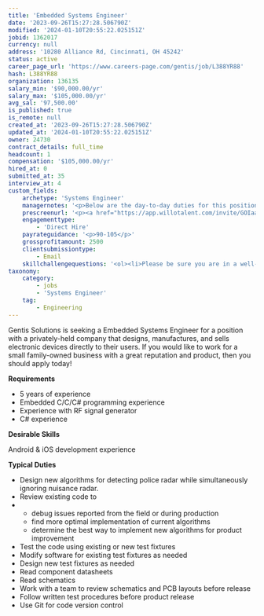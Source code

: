 ```yaml
---
title: 'Embedded Systems Engineer'
date: '2023-09-26T15:27:28.506790Z'
modified: '2024-01-10T20:55:22.025151Z'
jobid: 1362017
currency: null
address: '10280 Alliance Rd, Cincinnati, OH 45242'
status: active
career_page_url: 'https://www.careers-page.com/gentis/job/L388YR88'
hash: L388YR88
organization: 136135
salary_min: '$90,000.00/yr'
salary_max: '$105,000.00/yr'
avg_sal: '97,500.00'
is_published: true
is_remote: null
created_at: '2023-09-26T15:27:28.506790Z'
updated_at: '2024-01-10T20:55:22.025151Z'
owner: 24730
contract_details: full_time
headcount: 1
compensation: '$105,000.00/yr'
hired_at: 0
submitted_at: 35
interview_at: 4
custom_fields:
    archetype: 'Systems Engineer'
    managernotes: '<p>Below are the day-to-day duties for this position. But, as with all positions in our small engineering department, this position will require some flexibility from the new engineer. We are hiring an embedded engineer and that will be the primary role, but other duties will crop up as needed. We need someone that is eager to take on new challenges that may be outside of their comfort zone. For example, we hired a mobile app developer that ended up also taking on the role of developing PC based software to control our inventory system using a SQL server back end. He hadn’t done that before but was eager to learn about it and developed a very good system for us.</p><p><strong>﻿Core duties &amp; skills</strong></p><ul><li>Design new algorithms for detecting police radar while simultaneously ignoring nuisance radar. This will be done mostly as part of a team, but the new hire will also be expected to come up with and implement different ideas on their own once they have demonstrated a good understanding of how and why the product behaves as it currently does.</li><li>Review existing code to<ul><li>debug issues reported from the field or during production</li><li>find more optimal implementation of current algorithms</li><li>determine the best way to implement new algorithms for product improvement</li></ul></li><li>Test the code using existing or new test fixtures</li><li>Modify software for existing test fixtures as needed</li><li>Design new test fixtures as needed. The determination of need will likely be done by the new engineer.</li><li>This is typically a software only project, but there are occasional hardware fixtures needed. We have electrical engineers to help with circuit design, so that is not an expected skillset for the new engineer.</li><li>Read component datasheets</li><li>Read schematics</li><li>Work with a team to review schematics and PCB layouts before release</li><li>Follow written test procedures before product release</li><li>Use Git for code version control</li></ul><p>Duties that don’t happen, but demonstrate the skillset we would like to see</p><ul><li>Work with a team to specify software requirements for a new product</li><li>Identify the best component for a new product</li><li>Participate in the microprocessor portion of the circuit design for a new product</li><li>Implement new product software from a ground up</li></ul><p>﻿Rick would like to use the regular Coding Test.&nbsp; ﻿</p><ul><li>We are seeking an Embedded Systems Engineer with at least 5 years of experience. The candidate should be experienced with Android and iOS development as well as C#. People with embedded C programming experience will be preferred. This will be a full time, in the office position.</li><li>Remote workers are not eligible.</li><li>﻿Mobile will only be a portion of the work. It tends to come in spurts when there is a new release for the app and then quiet down for several months. Overall, probably half or less of the developer’s time will be on mobile. We are looking for more of a generalist that knows mobile instead of a mobile developer that knows desktop development too.</li><li>﻿Coding is inside processor, inside device.</li><li>﻿Experience with RF signal generator desired.</li><li>﻿Code Test for C.</li></ul>'
    prescreenurl: '<p><a href="https://app.willotalent.com/invite/GOIaas/">Sr. Embedded Systems Engineer</a></p>'
    engagementtype:
        - 'Direct Hire'
    payrateguidance: '<p>90-105</p>'
    grossprofitamount: 2500
    clientsubmissiontype:
        - Email
    skillchallengequestions: '<ol><li>Please be sure you are in a well-lit, quiet environment and that you have dressed appropriately for an interview. If you need some time to change a few things before your video interview begins, please feel free to close this video and restart the process. When you are ready, please confirm your consent to use this video for evaluation and hiring purposes by stating "Yes I confirm you may use this video for hiring and evaluation purposes".</li><li>Please introduce yourself. (State your first name, location, current company, &amp; title)</li><li>Tell me about your current position and responsibilities.</li><li>What microcontroller manufacturers have you worked with in the past?</li><li>What are some peripherals typically found inside a microcontroller?</li><li>Please discuss a microcontroller memory map and why it is important to an embedded developer.</li><li>With as much detail as possible, please discuss your last embedded C project.</li><li>Do you have experience with FPGA development using Verilog or VHDL?</li><li>A lot of developers are moving toward remote work, but this is an on site position. Please discuss the benefits of on site work vs remote work for an embedded developer.</li><li>Discuss any experience you have with writing desktop and/or mobile applications.</li><li>Do you prefer to work as part of a team or by yourself? Why?</li><li>When you are not in the office, what are some of your hobbies/interests?</li></ol>'
taxonomy:
    category:
        - jobs
        - 'Systems Engineer'
    tag:
        - Engineering
---
```


<p>Gentis Solutions is seeking a Embedded Systems Engineer for a position with a privately-held company that designs, manufactures, and sells electronic devices directly to their users. If you would like to work for a small family-owned business with a great reputation and product, then you should apply today!</p>
<p><strong>Requirements</strong></p>
<ul><li><strong></strong>﻿5 years of experience</li><li>Embedded C/C/C# programming experience</li><li>Experience with RF signal generator</li><li>C# experience</li></ul>
<p><strong>Desirable Skills</strong></p>
<p><strong></strong>Android &amp; ﻿iOS development experience</p>
<p><strong>﻿Typical Duties</strong><br></p>
<ul><li>Design new algorithms for detecting police radar while simultaneously ignoring nuisance radar.</li><li>Review existing code to</li><li><ul><li>debug issues reported from the field or during production</li><li>find more optimal implementation of current algorithms</li><li>determine the best way to implement new algorithms for product improvement</li></ul></li><li>Test the code using existing or new test fixtures</li><li>Modify software for existing test fixtures as needed</li><li>Design new test fixtures as needed</li><li>Read component datasheets<br></li><li>Read schematics</li><li>Work with a team to review schematics and PCB layouts before release</li><li>Follow written test procedures before product release</li><li>Use Git for code version control﻿</li></ul>